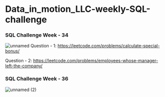 # Data_in_motion_LLC-weekly-SQL-challenge
### SQL Challenge Week - 34
![unnamed](https://user-images.githubusercontent.com/98810351/231255997-77477c41-534c-4d24-99e4-872957e34d61.jpg)
Question - 1:
https://leetcode.com/problems/calculate-special-bonus/

Question - 2:
https://leetcode.com/problems/employees-whose-manager-left-the-company/
### SQL Challenge Week - 36
![unnamed (2)](https://user-images.githubusercontent.com/98810351/235491790-f8c8dc46-210a-42db-a883-013070ec2ddc.jpg)

